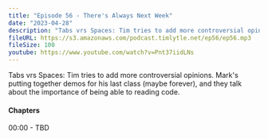 ```yaml
---
title: "Episode 56 - There's Always Next Week"
date: "2023-04-28"
description: "Tabs vrs Spaces: Tim tries to add more controversial opinions. Mark's putting together demos for his last class (maybe forever), and they talk about the importance of being able to reading code."
fileURL: https://s3.amazonaws.com/podcast.timlytle.net/ep56/ep56.mp3
fileSize: 100
youtube: https://www.youtube.com/watch?v=Pnt37iidLNs
---
```


Tabs vrs Spaces: Tim tries to add more controversial opinions. Mark's putting together demos for his last class (maybe forever), and they talk about the importance of being able to reading code. 

#### Chapters

00:00 - TBD  
